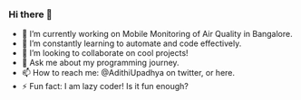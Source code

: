 ### Hi there 👋
- 🔭 I’m currently working on Mobile Monitoring of Air Quality in Bangalore.
- 🌱 I’m constantly learning to automate and code effectively.
- 👯 I’m looking to collaborate on cool projects!
- 💬 Ask me about my programming journey.
- 📫 How to reach me: @AdithiUpadhya on twitter, or here. 
- ⚡ Fun fact: I am lazy coder! Is it fun enough?


